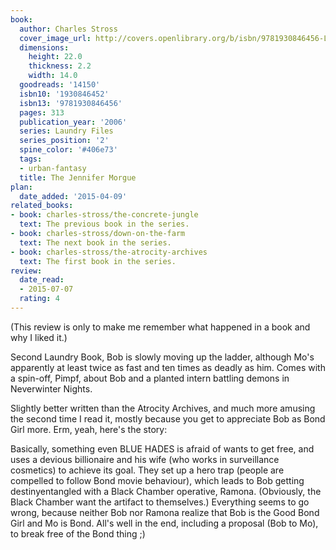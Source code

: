 ```yaml
---
book:
  author: Charles Stross
  cover_image_url: http://covers.openlibrary.org/b/isbn/9781930846456-L.jpg
  dimensions:
    height: 22.0
    thickness: 2.2
    width: 14.0
  goodreads: '14150'
  isbn10: '1930846452'
  isbn13: '9781930846456'
  pages: 313
  publication_year: '2006'
  series: Laundry Files
  series_position: '2'
  spine_color: '#406e73'
  tags:
  - urban-fantasy
  title: The Jennifer Morgue
plan:
  date_added: '2015-04-09'
related_books:
- book: charles-stross/the-concrete-jungle
  text: The previous book in the series.
- book: charles-stross/down-on-the-farm
  text: The next book in the series.
- book: charles-stross/the-atrocity-archives
  text: The first book in the series.
review:
  date_read:
  - 2015-07-07
  rating: 4
---
```


(This review is only to make me remember what happened in a book and why I liked it.)

Second Laundry Book, Bob is slowly moving up the ladder, although Mo's apparently at least twice as fast and ten times as deadly as him. Comes with a spin-off, Pimpf, about Bob and a planted intern battling demons in Neverwinter Nights.

Slightly better written than the Atrocity Archives, and much more amusing the second time I read it, mostly because you get to appreciate Bob as Bond Girl more. Erm, yeah, here's the story:

Basically, something even BLUE HADES is afraid of wants to get free, and uses a devious billionaire and his wife (who works in surveillance cosmetics) to achieve its goal. They set up a hero trap (people are compelled to follow Bond movie behaviour), which leads to Bob getting destinyentangled with a Black Chamber operative, Ramona. (Obviously, the Black Chamber want the artifact to themselves.) Everything seems to go wrong, because neither Bob nor Ramona realize that Bob is the Good Bond Girl and Mo is Bond. All's well in the end, including a proposal (Bob to Mo), to break free of the Bond thing ;)
